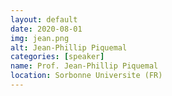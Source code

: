 ```yaml
---
layout: default
date: 2020-08-01
img: jean.png
alt: Jean-Phillip Piquemal
categories: [speaker]
name: Prof. Jean-Phillip Piquemal
location: Sorbonne Universite (FR)
---
```

